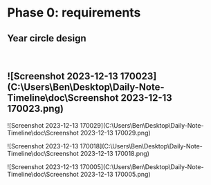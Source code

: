 # Phase 0: requirements

## Year circle design

​	

## 	![Screenshot 2023-12-13 170023](C:\Users\Ben\Desktop\Daily-Note-Timeline\doc\Screenshot 2023-12-13 170023.png)

![Screenshot 2023-12-13 170029](C:\Users\Ben\Desktop\Daily-Note-Timeline\doc\Screenshot 2023-12-13 170029.png)

![Screenshot 2023-12-13 170018](C:\Users\Ben\Desktop\Daily-Note-Timeline\doc\Screenshot 2023-12-13 170018.png)

![Screenshot 2023-12-13 170005](C:\Users\Ben\Desktop\Daily-Note-Timeline\doc\Screenshot 2023-12-13 170005.png)